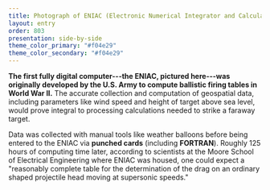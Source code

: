 ```yaml
---
title: Photograph of ENIAC (Electronic Numerical Integrator and Calculator)
layout: entry
order: 803
presentation: side-by-side
theme_color_primary: "#f04e29"
theme_color_secondary: "#f04e29"
---
```


**The first fully digital computer---the ENIAC, pictured here---was originally developed by the U.S. Army to compute ballistic firing tables in World War II.** The accurate collection and computation of geospatial data, including parameters like wind speed and height of target above sea level, would prove integral to processing calculations needed to strike a faraway target.

Data was collected with manual tools like weather balloons before being entered to the ENIAC via **punched cards** (including **FORTRAN**). Roughly 125 hours of computing time later, according to scientists at the Moore School of Electrical Engineering where ENIAC was housed, one could expect a "reasonably complete table for the determination of the drag on an ordinary shaped projectile head moving at supersonic speeds."